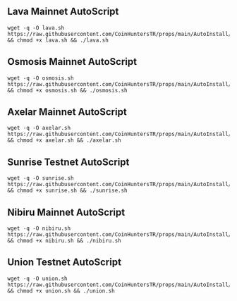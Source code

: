 ## Lava Mainnet AutoScript

```
wget -q -O lava.sh https://raw.githubusercontent.com/CoinHuntersTR/props/main/AutoInstall/lava.sh && chmod +x lava.sh && ./lava.sh
```



## Osmosis Mainnet AutoScript

```
wget -q -O osmosis.sh https://raw.githubusercontent.com/CoinHuntersTR/props/main/AutoInstall/osmosis.sh && chmod +x osmosis.sh && ./osmosis.sh
```

## Axelar Mainnet AutoScript

```
wget -q -O axelar.sh https://raw.githubusercontent.com/CoinHuntersTR/props/main/AutoInstall/axelar.sh && chmod +x axelar.sh && ./axelar.sh
```

## Sunrise Testnet AutoScript

```
wget -q -O sunrise.sh https://raw.githubusercontent.com/CoinHuntersTR/props/main/AutoInstall/sunrise.sh && chmod +x sunrise.sh && ./sunrise.sh
```

## Nibiru Mainnet AutoScript

```
wget -q -O nibiru.sh https://raw.githubusercontent.com/CoinHuntersTR/props/main/AutoInstall/nibiru.sh && chmod +x nibiru.sh && ./nibiru.sh
```


## Union Testnet AutoScript

```
wget -q -O union.sh https://raw.githubusercontent.com/CoinHuntersTR/props/main/AutoInstall/union.sh && chmod +x union.sh && ./union.sh
```

